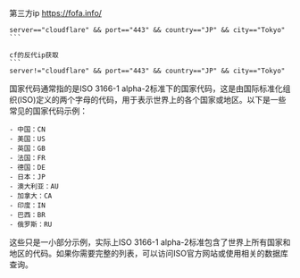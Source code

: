 第三方ip
https://fofa.info/
````
server=="cloudflare" && port=="443" && country=="JP" && city=="Tokyo"
```

cf的反代ip获取
```
server!="cloudflare" && port=="443" && country=="JP" && city=="Tokyo"
````

国家代码通常指的是ISO 3166-1 alpha-2标准下的国家代码，这是由国际标准化组织(ISO)定义的两个字母的代码，用于表示世界上的各个国家或地区。以下是一些常见的国家代码示例：
````
- 中国：CN
- 美国：US
- 英国：GB
- 法国：FR
- 德国：DE
- 日本：JP
- 澳大利亚：AU
- 加拿大：CA
- 印度：IN
- 巴西：BR
- 俄罗斯：RU
````

这些只是一小部分示例，实际上ISO 3166-1 alpha-2标准包含了世界上所有国家和地区的代码。如果你需要完整的列表，可以访问ISO官方网站或使用相关的数据库查询。

